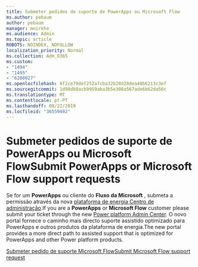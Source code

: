 ```yaml
---
title: Submeter pedidos de suporte de PowerApps ou Microsoft Flow
ms.author: pebaum
author: pebaum
manager: mnirkhe
ms.audience: Admin
ms.topic: article
ROBOTS: NOINDEX, NOFOLLOW
localization_priority: Normal
ms.collection: Adm_O365
ms.custom:
- "1494"
- "1495"
- "6200027"
ms.openlocfilehash: 9f2ce78def252a7cba32b28d28dea40b6213c3ef
ms.sourcegitcommit: 1d98db8acb9959aba3b5e308a567ade6b62da56c
ms.translationtype: MT
ms.contentlocale: pt-PT
ms.lasthandoff: 08/22/2019
ms.locfileid: "36559492"
---
```

# <a name="submit-powerapps-or-microsoft-flow-support-requests"></a><span data-ttu-id="c1a8d-102">Submeter pedidos de suporte de PowerApps ou Microsoft Flow</span><span class="sxs-lookup"><span data-stu-id="c1a8d-102">Submit PowerApps or Microsoft Flow support requests</span></span>

<span data-ttu-id="c1a8d-103">Se for um **PowerApps** ou cliente do **Fluxo da Microsoft** , submeta a permissão através da nova [plataforma de energia Centro de administração](https://admin.powerplatform.microsoft.com/support?newTicket&product=15819).</span><span class="sxs-lookup"><span data-stu-id="c1a8d-103">If you are a **PowerApps** or **Microsoft Flow** customer please submit your ticket through the new [Power platform Admin Center](https://admin.powerplatform.microsoft.com/support?newTicket&product=15819).</span></span> <span data-ttu-id="c1a8d-104">O novo portal fornece o caminho mais directo suporte assistido optimizado para PowerApps e outros produtos da plataforma de energia.</span><span class="sxs-lookup"><span data-stu-id="c1a8d-104">The new portal provides a more direct path to assisted support that is optimized for PowerApps and other Power platform products.</span></span>

[<span data-ttu-id="c1a8d-105">Submeter pedido de suporte Microsoft Flow</span><span class="sxs-lookup"><span data-stu-id="c1a8d-105">Submit Microsoft Flow support request</span></span>](https://admin.powerplatform.microsoft.com/support?newTicket&product=Flow)